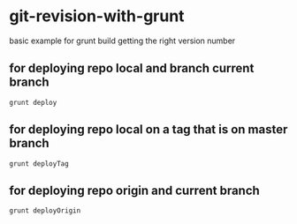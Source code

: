 # git-revision-with-grunt
basic example for grunt build getting the right version number

## for deploying repo local and branch current branch
```
grunt deploy
```

## for deploying repo local on a tag that is on master branch
```
grunt deployTag
```

## for deploying repo origin and current branch
```
grunt deployOrigin
```
